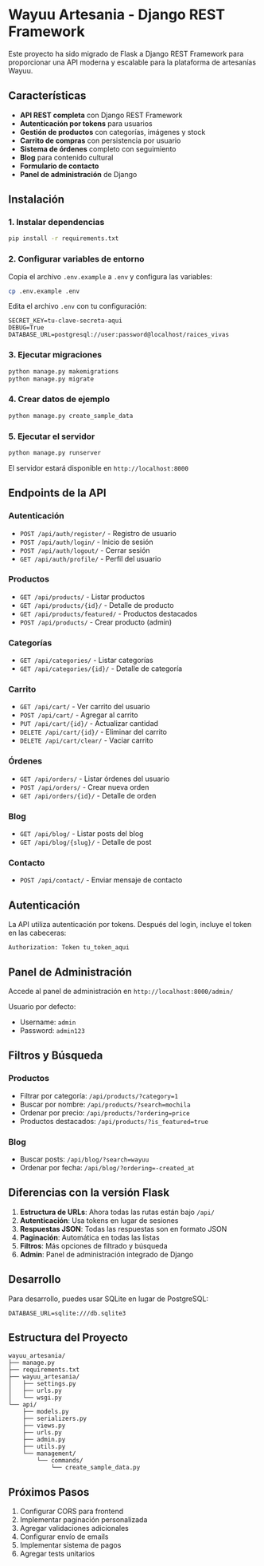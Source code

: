 # Wayuu Artesania - Django REST Framework

Este proyecto ha sido migrado de Flask a Django REST Framework para proporcionar una API moderna y escalable para la plataforma de artesanías Wayuu.

## Características

- **API REST completa** con Django REST Framework
- **Autenticación por tokens** para usuarios
- **Gestión de productos** con categorías, imágenes y stock
- **Carrito de compras** con persistencia por usuario
- **Sistema de órdenes** completo con seguimiento
- **Blog** para contenido cultural
- **Formulario de contacto**
- **Panel de administración** de Django

## Instalación

### 1. Instalar dependencias

```bash
pip install -r requirements.txt
```

### 2. Configurar variables de entorno

Copia el archivo `.env.example` a `.env` y configura las variables:

```bash
cp .env.example .env
```

Edita el archivo `.env` con tu configuración:

```
SECRET_KEY=tu-clave-secreta-aqui
DEBUG=True
DATABASE_URL=postgresql://user:password@localhost/raices_vivas
```

### 3. Ejecutar migraciones

```bash
python manage.py makemigrations
python manage.py migrate
```

### 4. Crear datos de ejemplo

```bash
python manage.py create_sample_data
```

### 5. Ejecutar el servidor

```bash
python manage.py runserver
```

El servidor estará disponible en `http://localhost:8000`

## Endpoints de la API

### Autenticación
- `POST /api/auth/register/` - Registro de usuario
- `POST /api/auth/login/` - Inicio de sesión
- `POST /api/auth/logout/` - Cerrar sesión
- `GET /api/auth/profile/` - Perfil del usuario

### Productos
- `GET /api/products/` - Listar productos
- `GET /api/products/{id}/` - Detalle de producto
- `GET /api/products/featured/` - Productos destacados
- `POST /api/products/` - Crear producto (admin)

### Categorías
- `GET /api/categories/` - Listar categorías
- `GET /api/categories/{id}/` - Detalle de categoría

### Carrito
- `GET /api/cart/` - Ver carrito del usuario
- `POST /api/cart/` - Agregar al carrito
- `PUT /api/cart/{id}/` - Actualizar cantidad
- `DELETE /api/cart/{id}/` - Eliminar del carrito
- `DELETE /api/cart/clear/` - Vaciar carrito

### Órdenes
- `GET /api/orders/` - Listar órdenes del usuario
- `POST /api/orders/` - Crear nueva orden
- `GET /api/orders/{id}/` - Detalle de orden

### Blog
- `GET /api/blog/` - Listar posts del blog
- `GET /api/blog/{slug}/` - Detalle de post

### Contacto
- `POST /api/contact/` - Enviar mensaje de contacto

## Autenticación

La API utiliza autenticación por tokens. Después del login, incluye el token en las cabeceras:

```
Authorization: Token tu_token_aqui
```

## Panel de Administración

Accede al panel de administración en `http://localhost:8000/admin/`

Usuario por defecto:
- Username: `admin`
- Password: `admin123`

## Filtros y Búsqueda

### Productos
- Filtrar por categoría: `/api/products/?category=1`
- Buscar por nombre: `/api/products/?search=mochila`
- Ordenar por precio: `/api/products/?ordering=price`
- Productos destacados: `/api/products/?is_featured=true`

### Blog
- Buscar posts: `/api/blog/?search=wayuu`
- Ordenar por fecha: `/api/blog/?ordering=-created_at`

## Diferencias con la versión Flask

1. **Estructura de URLs**: Ahora todas las rutas están bajo `/api/`
2. **Autenticación**: Usa tokens en lugar de sesiones
3. **Respuestas JSON**: Todas las respuestas son en formato JSON
4. **Paginación**: Automática en todas las listas
5. **Filtros**: Más opciones de filtrado y búsqueda
6. **Admin**: Panel de administración integrado de Django

## Desarrollo

Para desarrollo, puedes usar SQLite en lugar de PostgreSQL:

```
DATABASE_URL=sqlite:///db.sqlite3
```

## Estructura del Proyecto

```
wayuu_artesania/
├── manage.py
├── requirements.txt
├── wayuu_artesania/
│   ├── settings.py
│   ├── urls.py
│   └── wsgi.py
└── api/
    ├── models.py
    ├── serializers.py
    ├── views.py
    ├── urls.py
    ├── admin.py
    ├── utils.py
    └── management/
        └── commands/
            └── create_sample_data.py
```

## Próximos Pasos

1. Configurar CORS para frontend
2. Implementar paginación personalizada
3. Agregar validaciones adicionales
4. Configurar envío de emails
5. Implementar sistema de pagos
6. Agregar tests unitarios
